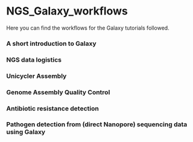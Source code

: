 # NGS_Galaxy_workflows

Here you can find the workflows for the Galaxy tutorials followed.

### A short introduction to Galaxy


### NGS data logistics


### Unicycler Assembly


### Genome Assembly Quality Control


### Antibiotic resistance detection


### Pathogen detection from (direct Nanopore) sequencing data using Galaxy


